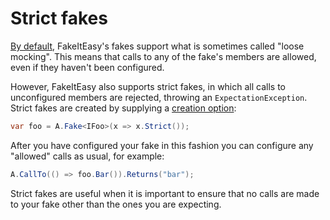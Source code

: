 # Strict fakes

[By default](default-fake-behavior.md), FakeItEasy's fakes support
what is sometimes called "loose mocking". This means that calls to any
of the fake's members are allowed, even if they haven't been
configured.

However, FakeItEasy also supports strict fakes, in which all calls to
unconfigured members are rejected, throwing an
`ExpectationException`. Strict fakes are created by supplying a
[creation option](creating-fakes.md#explicit-creation-options):

```csharp
var foo = A.Fake<IFoo>(x => x.Strict());
```

After you have configured your fake in this fashion you can configure
any "allowed" calls as usual, for example:

```csharp
A.CallTo(() => foo.Bar()).Returns("bar");
```

Strict fakes are useful when it is important to ensure that no calls
are made to your fake other than the ones you are expecting.
